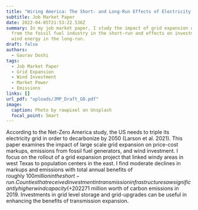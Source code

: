 ```yaml
---
title: "Wiring America: The Short- and Long-Run Effects of Electricity Grid Expansion"
subtitle: Job Market Paper
date: 2022-04-05T21:53:22.536Z
summary: In my job market paper, I study the impact of grid expansion on on market power and emissions
  from the fossil fuel industry in the short-run and effects on investment in
  wind energy in the long-run.
draft: false
authors:
  - Gaurav Doshi
tags:
  - Job Market Paper
  - Grid Expansion
  - Wind Investment
  - Market Power
  - Emissions
links: []
url_pdf: "uploads/JMP_Draft_GD.pdf"
image:
  caption: Photo by rawpixel on Unsplash
  focal_point: Smart
---
```

According to the Net-Zero America study, the US needs to triple its electricity grid in order to decarbonize by 2050 (Larson et al. 2021). This paper examines the impact of large scale grid expansion on price-cost markups, emissions from fossil fuel generators, and wind investment. I focus on the rollout of a grid expansion project that linked windy areas in west Texas to population centers in the east. I find moderate declines in markups and emissions with total annual benefits of roughly $100 million in the short-run. Counties that received investment in transmission infrastructure saw significantly higher wind capacity (+202%) in the long-run, preventing $271 million worth of carbon emissions in 2019. Investments in grid level storage and grid-upgrades can be useful in enhancing the benefits of transmission expansion.
